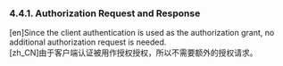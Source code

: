 ### 4.4.1. Authorization Request and Response  

[en]Since the client authentication is used as the authorization grant, no additional authorization request is needed.  
[zh_CN]由于客户端认证被用作授权授权，所以不需要额外的授权请求。  
  




